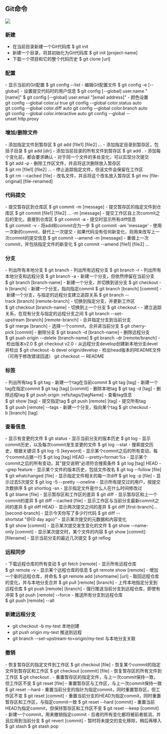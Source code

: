 ## <span id="Git常用命令">Git命令</span>

<img src="https://i.v2ex.co/fAhm82RJ.png">

### 新建

- 在当前目录新建一个Git代码库
  $ git init
- 新建一个目录，将其初始化为Git代码库
  $ git init [project-name]
- 下载一个项目和它的整个代码历史
  $ git clone [url]

### 配置

- 显示当前的Git配置
  $ git config --list
- 编辑Git配置文件
  $ git config -e [--global]
- 设置提交代码时的用户信息
  $ git config [--global] user.name "[name]"
  $ git config [--global] user.email "[email address]"
- 颜色设置
  git config --global color.ui true
  git config --global color.status auto
  git config --global color.diff auto
  git config --global color.branch auto
  git config --global color.interactive auto
  git config --global --unset http.proxy

### 增加/删除文件

- 添加指定文件到暂存区
  $ git add [file1] [file2] ...
- 添加指定目录到暂存区，包括子目录
  $ git add [dir]
- 添加当前目录的所有文件到暂存区
  $ git add .
- 添加每个变化前，都会要求确认
- 对于同一个文件的多处变化，可以实现分次提交
  $ git add -p
- 删除工作区文件，并且将这次删除放入暂存区
  $ git rm [file1] [file2] ...
- 停止追踪指定文件，但该文件会保留在工作区
  $ git rm --cached [file]
- 改名文件，并且将这个改名放入暂存区
  $ git mv [file-original] [file-renamed]

### 代码提交

- 提交暂存区到仓库区
  $ git commit -m [message]
- 提交暂存区的指定文件到仓库区
  $ git commit [file1] [file2] ... -m [message]
- 提交工作区自上次commit之后的变化，直接到仓库区
  $ git commit -a
- 提交时显示所有diff信息
  $ git commit -v
- 将add和commit合为一步
  $ git commit -am 'message'
- 使用一次新的commit，替代上一次提交
- 如果代码没有任何新变化，则用来改写上一次commit的提交信息
  $ git commit --amend -m [message]
- 重做上一次commit，并包括指定文件的新变化
  $ git commit --amend [file1] [file2] ...

### 分支

- 列出所有本地分支
  $ git branch
- 列出所有远程分支
  $ git branch -r
- 列出所有本地分支和远程分支
  $ git branch -a
- 新建一个分支，但依然停留在当前分支
  $ git branch [branch-name]
- 新建一个分支，并切换到该分支
  $ git checkout -b [branch]
- 新建一个分支，指向指定commit
  $ git branch [branch] [commit]
- 新建一个分支，与指定的远程分支建立追踪关系
  $ git branch --track [branch] [remote-branch]
- 切换到指定分支，并更新工作区
  $ git checkout [branch-name]
- 切换到上一个分支
  $ git checkout -
- 建立追踪关系，在现有分支与指定的远程分支之间
  $ git branch --set-upstream [branch] [remote-branch]
- 合并指定分支到当前分支
  $ git merge [branch]
- 选择一个commit，合并进当前分支
  $ git cherry-pick [commit]
- 删除分支
  $ git branch -d [branch-name]
- 删除远程分支
  $ git push origin --delete [branch-name]
  $ git branch -dr [remote/branch]
- 检出版本v2.0
  $ git checkout v2.0
- 从远程分支develop创建新本地分支devel并检出
  $ git checkout -b devel origin/develop
- 检出head版本的README文件（可用于修改错误回退）
  git checkout -- README 

### 标签

- 列出所有tag
  $ git tag
- 新建一个tag在当前commit
  $ git tag [tag]
- 新建一个tag在指定commit
  $ git tag [tag] [commit]
- 删除本地tag
  $ git tag -d [tag]
- 删除远程tag
  $ git push origin :refs/tags/[tagName]
- 查看tag信息
  $ git show [tag]
- 提交指定tag
  $ git push [remote] [tag]
- 提交所有tag
  $ git push [remote] --tags
- 新建一个分支，指向某个tag
  $ git checkout -b [branch] [tag]

### 查看信息

- 显示有变更的文件
  $ git status
- 显示当前分支的版本历史
  $ git log
- 显示commit历史，以及每次commit发生变更的文件
  $ git log --stat
- 搜索提交历史，根据关键词
  $ git log -S [keyword]
- 显示某个commit之后的所有变动，每个commit占据一行
  $ git log [tag] HEAD --pretty=format:%s
- 显示某个commit之后的所有变动，其"提交说明"必须符合搜索条件
  $ git log [tag] HEAD --grep feature
- 显示某个文件的版本历史，包括文件改名
  $ git log --follow [file]
  $ git whatchanged [file]
- 显示指定文件相关的每一次diff
  $ git log -p [file]
- 显示过去5次提交
  $ git log -5 --pretty --oneline
- 显示所有提交过的用户，按提交次数排序
  $ git shortlog -sn
- 显示指定文件是什么人在什么时间修改过
  $ git blame [file]
- 显示暂存区和工作区的差异
  $ git diff
- 显示暂存区和上一个commit的差异
  $ git diff --cached [file]
- 显示工作区与当前分支最新commit之间的差异
  $ git diff HEAD
- 显示两次提交之间的差异
  $ git diff [first-branch]...[second-branch]
- 显示今天你写了多少行代码
  $ git diff --shortstat "@{0 day ago}"
- 显示某次提交的元数据和内容变化
  $ git show [commit]
- 显示某次提交发生变化的文件
  $ git show --name-only [commit]
- 显示某次提交时，某个文件的内容
  $ git show [commit]:[filename]
- 显示当前分支的最近几次提交
  $ git reflog

### 远程同步

- 下载远程仓库的所有变动
  $ git fetch [remote]
- 显示所有远程仓库
  $ git remote -v
- 显示某个远程仓库的信息
  $ git remote show [remote]
- 增加一个新的远程仓库，并命名
  $ git remote add [shortname] [url]
- 取回远程仓库的变化，并与本地分支合并
  $ git pull [remote] [branch]
- 上传本地指定分支到远程仓库
  $ git push [remote] [branch]
- 强行推送当前分支到远程仓库，即使有冲突
  $ git push [remote] --force
- 推送所有分支到远程仓库
  $ git push [remote] --all



### 新建远程分支

- git checkout -b my-test 本地创建
- git push origin my-test 推送到远程
- git branch --set-upstream-to=origin/my-test 与本地分支关联



### 撤销

- 恢复暂存区的指定文件到工作区
  $ git checkout [file]
- 恢复某个commit的指定文件到暂存区和工作区
  $ git checkout [commit] [file]
- 恢复暂存区的所有文件到工作区
  $ git checkout .
- 重置暂存区的指定文件，与上一次commit保持一致，但工作区不变
  $ git reset [file]
- 重置暂存区与工作区，与上一次commit保持一致
  $ git reset --hard
- 重置当前分支的指针为指定commit，同时重置暂存区，但工作区不变
  $ git reset [commit]
- 重置当前分支的HEAD为指定commit，同时重置暂存区和工作区，与指定commit一致
  $ git reset --hard [commit]
- 重置当前HEAD为指定commit，但保持暂存区和工作区不变
  $ git reset --keep [commit]
- 新建一个commit，用来撤销指定commit
- 后者的所有变化都将被前者抵消，并且应用到当前分支
  $ git revert [commit]
- 暂时将未提交的变化移除，稍后再移入
  $ git stash
  $ git stash pop